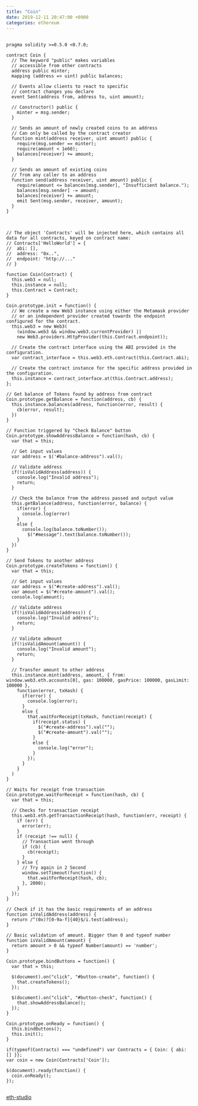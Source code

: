 ```yaml
---
title: "Coin"
date: 2019-12-11 20:47:00 +0900
categories: ethereum
---
```


<pre>
    <code>
pragma solidity >=0.5.0 <0.7.0;

contract Coin {
  // The keyword "public" makes variables
  // accessible from other contracts
  address public minter;
  mapping (address => uint) public balances;
  
  // Events allow clients to react to specific
  // contract changes you declare
  event Sent(address from, address to, uint amount);
  
  // Constructor() public {
    minter = msg.sender;
  }
  
  // Sends an amount of newly created coins to an address
  // Can only be called by the contract creator
  function mint(address receiver, uint amount) public {
    require(msg.sender == minter);
    require(amount < 1e60);
    balances[receiver] += amount;
  }
  
  // Sends an amount of existing coins
  // from any caller to an address
  function send(address receiver, uint amount) public {
    require(amount <= balances[msg.sender], "Insufficient balance.");
    balances[msg.sender] -= amount;
    balances[receiver] += amount;
    emit Sent(msg.sender, receiver, amount);
  }
}
    </code>
</pre>


<pre>
    <code>
// The object 'Contracts' will be injected here, which contains all data for all contracts, keyed on contract name:
// Contracts['HelloWorld'] = {
//  abi: [],
//  address: "0x..",
//  endpoint: "http://..."
// }

function Coin(Contract) {
  this.web3 = null;
  this.instance = null;
  this.Contract = Contract;
}

Coin.prototype.init = function() {
  // We create a new Web3 instance using either the Metamask provider
  // or an independent provider created towards the endpoint configured for the contract.
  this.web3 = new Web3(
    (window.web3 && window.web3.currentProvider) ||
    new Web3.providers.HttpProvider(this.Contract.endpoint));
    
  // Create the contract interface using the ABI provided in the configuration.
  var contract_interface = this.web3.eth.contract(this.Contract.abi);
  
  // Create the contract instance for the specific address provided in the configuration.
  this.instance = contract_interface.at(this.Contract.address);
};

// Get balance of Tokens found by address from contract
Coin.prototype.getBalance = function(address, cb) {
  this.instance.balances(address, function(error, result) {
    cb(error, result);
  })
}

// Function triggered by "Check Balance" button
Coin.prototype.showAddressBalance = function(hash, cb) {
  var that = this;
  
  // Get input values
  var address = $('#balance-address").val();
  
  // Validate address
  if(!isValidAddress(address)) {
    console.log("Invalid address");
    return;
  }
  
  // Check the balance from the address passed and output value
  this.getBalance(address, function(error, balance) {
    if(error) {
      console.log(error)
    }
    else {
      console.log(balance.toNumber());
        $("#message").text(balance.toNumber());
    }
  })
}

// Send Tokens to another address
Coin.prototype.createTokens = function() {
  var that = this;
  
  // Get input values
  var address = $("#create-address").val();
  var amount = $("#create-amount").val();
  console.log(amount);
  
  // Validate address
  if(!isValidAddress(address)) {
    console.log("Invalid address");
    return;
  }
  
  // Validate admount
  if(!isValidAmount(amount)) {
    console.log("Invalid amount");
    return;
  }
  
  // Transfer amount to other address
  this.instance.mint(address, amount, { from: window.web3.eth.accounts[0], gas: 100000, gasPrice: 100000, gasLimit: 100000 },
    function(error, txHash) {
      if(error) {
        console.log(error);
      }
      else {
        that.waitForReceipt(txHash, function(receipt) {
          if(receipt.status) {
            $("#create-address").val("");
            $("#create-amount").val("");
          }
          else {
            console.log("error");
          }
        });
      }
    }
  )
}
 
// Waits for receipt from transaction
Coin.prototype.waitForReceipt = function(hash, cb) {
  var that = this;
  
  // Checks for transaction receipt
  this.web3.eth.getTransactionReceipt(hash, function(err, receipt) {
    if (err) {
      error(err);
    }
    if (receipt !== null) {
      // Transaction went through
      if (cb) {
        cb(receipt);
      }
    } else {
      // Try again in 2 Second
      window.setTimeout(function() {
        that.waitForReceipt(hash, cb);
      }, 2000);
    }
  });
}

// Check if it has the basic requirements of an address
function isValidAddress(address) {
  return /^(0x)?[0-9a-f]{40}$/i.test(address);
}

// Basic validation of amount. Bigger than 0 and typeof number
function isValidAmount(amount) {
  return amount > 0 && typeof Number(amount) == 'number';
}

Coin.prototype.bindButtons = function() {
  var that = this;
  
  $(document).on("click", "#button-create", function() {
    that.createTokens();
  });
  
  $(document).on("click", "#button-check", function() {
    that.showAddressBalance();
  });
}

Coin.prototype.onReady = function() {
  this.bindButtons();
  this.init();
}

if(typeof(Contracts) === "undefined") var Contracts = { Coin: { abi: [] }};
var coin = new Coin(Contracts['Coin']);

$(document).ready(function() {
  coin.onReady();
});
    </code>
</pre>

[eth-studio] 

[eth-studio]: https://studio.ethereum.org/
